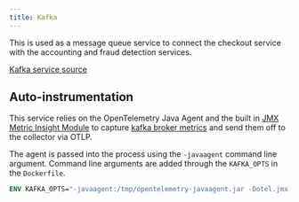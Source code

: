 ```yaml
---
title: Kafka
---
```


This is used as a message queue service to connect the checkout service with
the accounting and fraud detection services.

[Kafka service source](https://github.com/open-telemetry/opentelemetry-demo/blob/main/src/kafka/)

## Auto-instrumentation

This service relies on the OpenTelemetry Java Agent and the built in
[JMX Metric Insight Module](https://github.com/open-telemetry/opentelemetry-java-instrumentation/tree/main/instrumentation/jmx-metrics/javaagent)
to capture [kafka broker metrics](https://github.com/open-telemetry/opentelemetry-java-instrumentation/blob/main/instrumentation/jmx-metrics/javaagent/kafka-broker.md)
and send them off to the collector via OTLP.

The agent is passed into the process using the `-javaagent` command line
argument. Command line arguments are added through the `KAFKA_OPTS`
in the `Dockerfile`.

```dockerfile
ENV KAFKA_OPTS="-javaagent:/tmp/opentelemetry-javaagent.jar -Dotel.jmx.target.system=kafka-broker"
```
